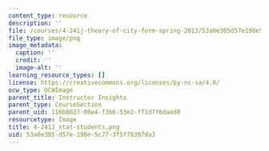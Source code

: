 ```yaml
---
content_type: resource
description: ''
file: /courses/4-241j-theory-of-city-form-spring-2013/53a0e305d57e198e5c773f5f78397da3_4-241J_stat-students.png
file_type: image/png
image_metadata:
  caption: ''
  credit: ''
  image-alt: ''
learning_resource_types: []
license: https://creativecommons.org/licenses/by-nc-sa/4.0/
ocw_type: OCWImage
parent_title: Instructor Insights
parent_type: CourseSection
parent_uid: 116b0027-00e4-f3b6-53e2-ff1d7f6daed8
resourcetype: Image
title: 4-241J_stat-students.png
uid: 53a0e305-d57e-198e-5c77-3f5f78397da3
---
```

